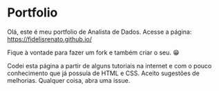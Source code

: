 # Portfolio

Olá, este é meu portfolio de Analista de Dados.
Acesse a página: https://fidelisrenato.github.io/

Fique à vontade para fazer um fork e também criar o seu. 😁

Codei esta página a partir de alguns tutoriais na internet e com o pouco conhecimento que já possuía de HTML e CSS.
Aceito sugestões de melhorias. Qualquer coisa, abra uma issue.
